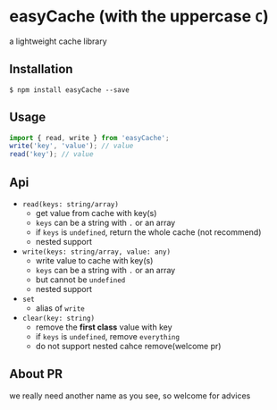 # easyCache (with the uppercase `C`)
a  lightweight cache library

## Installation
```
$ npm install easyCache --save
```

## Usage

```js
import { read, write } from 'easyCache'; 
write('key', 'value'); // value
read('key'); // value
```

## Api
- `read(keys: string/array)`
  - get value from cache with key(s)
  - `keys` can be a string with `.` or an array
  - if `keys` is `undefined`, return the whole cache (not recommend)
  - nested support
- `write(keys: string/array, value: any)`
  - write value to cache with key(s)
  - `keys` can be a string with `.` or an array
  - but cannot be `undefined`
  - nested support
- `set`
  - alias of `write`
- `clear(key: string)`
  - remove the **first class** value with key
  - if `keys` is `undefined`, remove `everything`
  - do not support nested cahce remove(welcome pr) 
  
## About PR
we really need another name as you see, so welcome for advices
